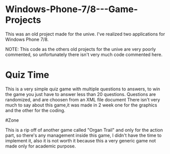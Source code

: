 # Windows-Phone-7/8---Game-Projects

This was an old project made for the unive. I've realized two applications for Windows Phone 7/8.

NOTE: This code as the others old projects for the unive are very poorly commented, so unfortunately there isn't very much code commented here.

# Quiz Time

This is a very simple quiz game with multiple questions to answers, to win the game you just have to answer less than 20 questions. Questions are randomized, and are choosen from an XML file document
There isn't very much to say about this game,it was made in 2 week one for the graphics and the other for the coding.

#Zone

This is a rip off of another game called "Organ Trail" and only for the action part, so there's any management inside this game, I didn't have the time to implement it, also it is not worth it because this a very generic game not made only for academic purpose.
